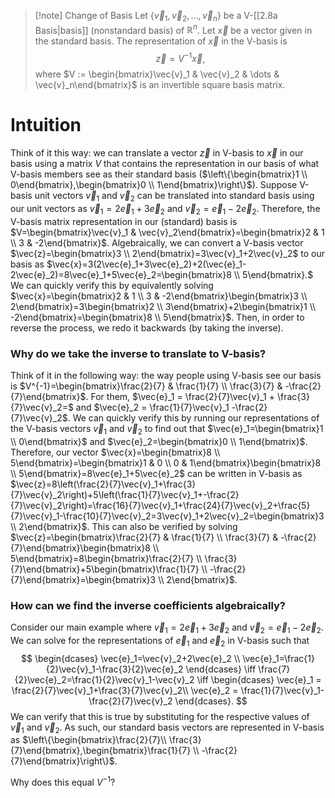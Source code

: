 >[!note] Change of Basis
>Let $\{\vec{v}_1, \vec{v}_2, \dots, \vec{v}_n \}$ be a V-[[2.8a Basis|basis]] (nonstandard basis) of $\mathbb{R}^n$. Let $\vec{x}$ be a vector given in the standard basis. The representation of $\vec{x}$ in the V-basis is
>$$\vec{z} = V^{-1}\vec{x},$$
>where $V := \begin{bmatrix}\vec{v}_1 & \vec{v}_2 & \dots & \vec{v}_n\end{bmatrix}$ is an invertible square basis matrix.

# Intuition
Think of it this way: we can translate a vector $\vec{z}$ in V-basis to $\vec{x}$ in our basis using a matrix $V$ that contains the representation in our basis of what V-basis members see as their standard basis ($\left\{\begin{bmatrix}1 \\ 0\end{bmatrix},\begin{bmatrix}0 \\ 1\end{bmatrix}\right\}$). Suppose V-basis unit vectors $\vec{v}_1$ and $\vec{v}_2$ can be translated into standard basis using our unit vectors as $\vec{v}_1=2\vec{e}_1+3\vec{e}_2$  and $\vec{v}_2=\vec{e}_1-2\vec{e}_2$. Therefore, the V-basis matrix representation in our (standard) basis is $V=\begin{bmatrix}\vec{v}_1 & \vec{v}_2\end{bmatrix}=\begin{bmatrix}2 & 1 \\ 3 & -2\end{bmatrix}$. Algebraically, we can convert a V-basis vector $\vec{z}=\begin{bmatrix}3 \\ 2\end{bmatrix}=3\vec{v}_1+2\vec{v}_2$ to our basis as $\vec{x}=3(2\vec{e}_1+3\vec{e}_2)+2(\vec{e}_1-2\vec{e}_2)=8\vec{e}_1+5\vec{e}_2=\begin{bmatrix}8 \\ 5\end{bmatrix}.$ We can quickly verify this by equivalently solving $\vec{x}=\begin{bmatrix}2 & 1 \\ 3 & -2\end{bmatrix}\begin{bmatrix}3 \\ 2\end{bmatrix}=3\begin{bmatrix}2 \\ 3\end{bmatrix}+2\begin{bmatrix}1 \\ -2\end{bmatrix}=\begin{bmatrix}8 \\ 5\end{bmatrix}$. Then, in order to reverse the process, we redo it backwards (by taking the inverse). 

### Why do we take the inverse to translate to V-basis?
Think of it in the following way: the way people using V-basis see our basis is $V^{-1}=\begin{bmatrix}\frac{2}{7} & \frac{1}{7} \\ \frac{3}{7} & -\frac{2}{7}\end{bmatrix}$. For them, $\vec{e}_1 = \frac{2}{7}\vec{v}_1 + \frac{3}{7}\vec{v}_2=$ and $\vec{e}_2 = \frac{1}{7}\vec{v}_1 -\frac{2}{7}\vec{v}_2$. We can quickly verify this by running our representations of the V-basis vectors $\vec{v}_1$ and $\vec{v}_2$ to find out that $\vec{e}_1=\begin{bmatrix}1 \\ 0\end{bmatrix}$ and $\vec{e}_2=\begin{bmatrix}0 \\ 1\end{bmatrix}$. Therefore, our vector $\vec{x}=\begin{bmatrix}8 \\ 5\end{bmatrix}=\begin{bmatrix}1 & 0 \\ 0 & 1\end{bmatrix}\begin{bmatrix}8 \\ 5\end{bmatrix}=8\vec{e}_1+5\vec{e}_2$ can be written in V-basis as $\vec{z}=8\left(\frac{2}{7}\vec{v}_1+\frac{3}{7}\vec{v}_2\right)+5\left(\frac{1}{7}\vec{v}_1+-\frac{2}{7}\vec{v}_2\right)=\frac{16}{7}\vec{v}_1+\frac{24}{7}\vec{v}_2+\frac{5}{7}\vec{v}_1-\frac{10}{7}\vec{v}_2=3\vec{v}_1+2\vec{v}_2=\begin{bmatrix}3 \\ 2\end{bmatrix}$. This can also be verified by solving $\vec{z}=\begin{bmatrix}\frac{2}{7} & \frac{1}{7} \\ \frac{3}{7} & -\frac{2}{7}\end{bmatrix}\begin{bmatrix}8 \\ 5\end{bmatrix}=8\begin{bmatrix}\frac{2}{7} \\ \frac{3}{7}\end{bmatrix}+5\begin{bmatrix}\frac{1}{7} \\ -\frac{2}{7}\end{bmatrix}=\begin{bmatrix}3 \\ 2\end{bmatrix}$.

### How can we find the inverse coefficients algebraically?
Consider our main example where $\vec{v}_1=2\vec{e}_1+3\vec{e}_2$  and $\vec{v}_2=\vec{e}_1-2\vec{e}_2$. We can solve for the representations of $\vec{e}_1$ and $\vec{e}_2$ in V-basis such that 
$$
\begin{dcases}
	\vec{e}_1=\vec{v}_2+2\vec{e}_2 \\
	\vec{e}_1=\frac{1}{2}\vec{v}_1-\frac{3}{2}\vec{e}_2
\end{dcases}
\iff
\frac{7}{2}\vec{e}_2=\frac{1}{2}\vec{v}_1-\vec{v}_2
\iff
\begin{dcases}
\vec{e}_1 = \frac{2}{7}\vec{v}_1+\frac{3}{7}\vec{v}_2\\
\vec{e}_2 = \frac{1}{7}\vec{v}_1-\frac{2}{7}\vec{v}_2
\end{dcases}.
$$
We can verify that this is true by substituting for the respective values of $\vec{v}_1$ and $\vec{v}_2$. As such, our standard basis vectors are represented in V-basis as $\left\{\begin{bmatrix}\frac{2}{7}\\ \frac{3}{7}\end{bmatrix},\begin{bmatrix}\frac{1}{7} \\ -\frac{2}{7}\end{bmatrix}\right\}$. 

Why does this equal $V^{-1}$?